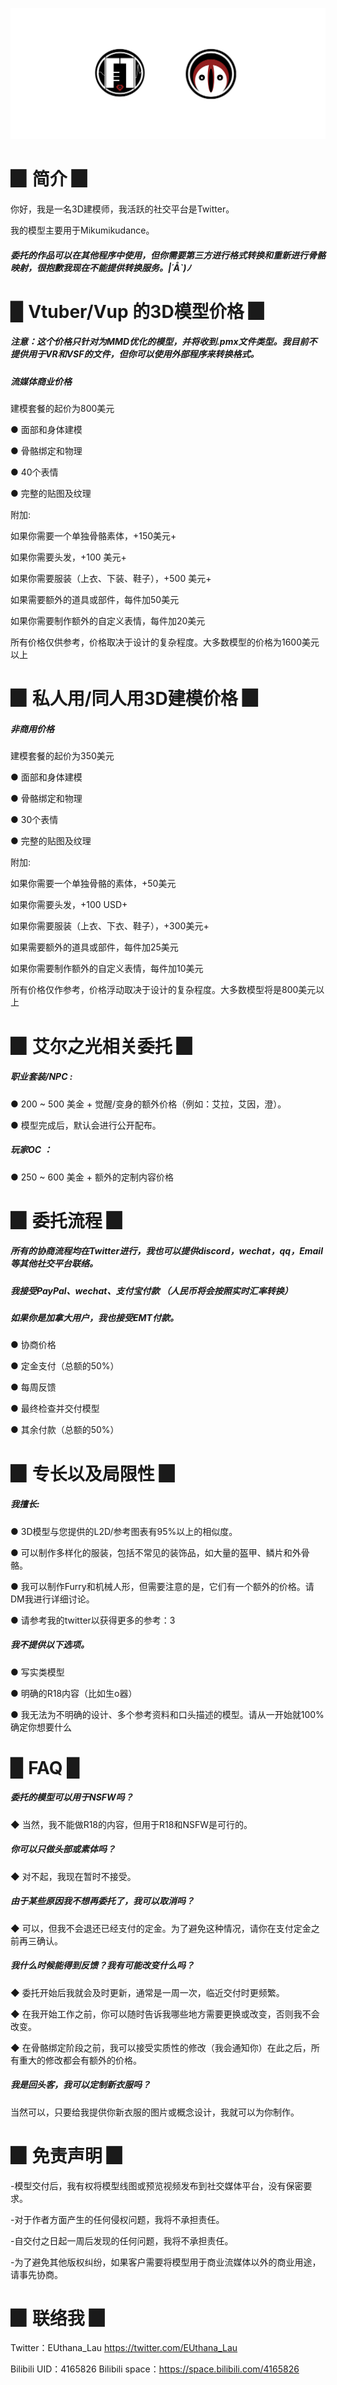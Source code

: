 
![](image/pro.png)



# ▉ 简介 ▉

你好，我是一名3D建模师，我活跃的社交平台是Twitter。

我的模型主要用于Mikumikudance。

##### 委托的作品可以在其他程序中使用，但你需要第三方进行格式转换和重新进行骨骼映射，很抱歉我现在不能提供转换服务。|´Å`)ﾉ 


# ▉ Vtuber/Vup 的3D模型价格 ▉  


##### 注意：这个价格只针对为MMD优化的模型，并将收到.pmx文件类型。我目前不提供用于VR和VSF的文件，但你可以使用外部程序来转换格式。


##### 流媒体商业价格

建模套餐的起价为800美元

● 面部和身体建模

● 骨骼绑定和物理

● 40个表情

● 完整的贴图及纹理


附加:

如果你需要一个单独骨骼素体，+150美元+

如果你需要头发，+100 美元+

如果你需要服装（上衣、下装、鞋子），+500 美元+

如果需要额外的道具或部件，每件加50美元

如果你需要制作额外的自定义表情，每件加20美元

所有价格仅供参考，价格取决于设计的复杂程度。大多数模型的价格为1600美元以上



# ▉ 私人用/同人用3D建模价格 ▉  

##### 非商用价格

建模套餐的起价为350美元

● 面部和身体建模

● 骨骼绑定和物理

● 30个表情

● 完整的贴图及纹理

附加:

如果你需要一个单独骨骼的素体，+50美元

如果你需要头发，+100 USD+

如果你需要服装（上衣、下衣、鞋子），+300美元+

如果需要额外的道具或部件，每件加25美元

如果你需要制作额外的自定义表情，每件加10美元

所有价格仅作参考，价格浮动取决于设计的复杂程度。大多数模型将是800美元以上


# ▉ 艾尔之光相关委托 ▉  

##### 职业套装/NPC : 

● 200 ~ 500 美金 + 觉醒/变身的额外价格（例如：艾拉，艾因，澄）。

● 模型完成后，默认会进行公开配布。

##### 玩家OC ：

● 250 ~ 600 美金 + 额外的定制内容价格


# ▉ 委托流程 ▉  

##### 所有的协商流程均在Twitter进行，我也可以提供discord，wechat，qq，Email等其他社交平台联络。

##### 我接受PayPal、wechat、支付宝付款 （人民币将会按照实时汇率转换）

##### 如果你是加拿大用户，我也接受EMT付款。

● 协商价格

● 定金支付（总额的50%）

● 每周反馈

● 最终检查并交付模型

● 其余付款（总额的50%）


# ▉ 专长以及局限性 ▉  

##### 我擅长:

● 3D模型与您提供的L2D/参考图表有95%以上的相似度。

● 可以制作多样化的服装，包括不常见的装饰品，如大量的盔甲、鳞片和外骨骼。

● 我可以制作Furry和机械人形，但需要注意的是，它们有一个额外的价格。请DM我进行详细讨论。

● 请参考我的twitter以获得更多的参考：3

##### 我不提供以下选项。

● 写实类模型

● 明确的R18内容（比如生o器）

● 我无法为不明确的设计、多个参考资料和口头描述的模型。请从一开始就100%确定你想要什么

# ▉ FAQ ▉ 

##### 委托的模型可以用于NSFW吗？

◆ 当然，我不能做R18的内容，但用于R18和NSFW是可行的。


##### 你可以只做头部或素体吗？

◆ 对不起，我现在暂时不接受。


##### 由于某些原因我不想再委托了，我可以取消吗？

◆ 可以，但我不会退还已经支付的定金。为了避免这种情况，请你在支付定金之前再三确认。


##### 我什么时候能得到反馈？我有可能改变什么吗？

◆ 委托开始后我就会及时更新，通常是一周一次，临近交付时更频繁。

◆ 在我开始工作之前，你可以随时告诉我哪些地方需要更换或改变，否则我不会改变。

◆ 在骨骼绑定阶段之前，我可以接受实质性的修改（我会通知你）在此之后，所有重大的修改都会有额外的价格。


##### 我是回头客，我可以定制新衣服吗？

当然可以，只要给我提供你新衣服的图片或概念设计，我就可以为你制作。




# ▉ 免责声明 ▉  

-模型交付后，我有权将模型线图或预览视频发布到社交媒体平台，没有保密要求。

-对于作者方面产生的任何侵权问题，我将不承担责任。

-自交付之日起一周后发现的任何问题，我将不承担责任。

-为了避免其他版权纠纷，如果客户需要将模型用于商业流媒体以外的商业用途，请事先协商。


# ▉ 联络我 ▉  

Twitter：EUthana_Lau  https://twitter.com/EUthana_Lau

Bilibili UID：4165826  Bilibili space：https://space.bilibili.com/4165826
